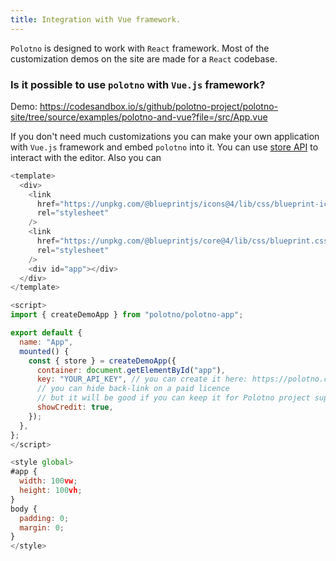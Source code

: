 ```yaml
---
title: Integration with Vue framework.
---
```


`Polotno` is designed to work with `React` framework. Most of the customization demos on the site are made for a `React` codebase.

### Is it possible to use `polotno` with `Vue.js` framework?

Demo: https://codesandbox.io/s/github/polotno-project/polotno-site/tree/source/examples/polotno-and-vue?file=/src/App.vue

If you don't need much customizations you can make your own application with `Vue.js` framework and embed `polotno` into it. You can use [store API](/docs/store-overview) to interact with the editor. Also you can

```js
<template>
  <div>
    <link
      href="https://unpkg.com/@blueprintjs/icons@4/lib/css/blueprint-icons.css"
      rel="stylesheet"
    />
    <link
      href="https://unpkg.com/@blueprintjs/core@4/lib/css/blueprint.css"
      rel="stylesheet"
    />
    <div id="app"></div>
  </div>
</template>

<script>
import { createDemoApp } from "polotno/polotno-app";

export default {
  name: "App",
  mounted() {
    const { store } = createDemoApp({
      container: document.getElementById("app"),
      key: "YOUR_API_KEY", // you can create it here: https://polotno.com/cabinet/
      // you can hide back-link on a paid licence
      // but it will be good if you can keep it for Polotno project support
      showCredit: true,
    });
  },
};
</script>

<style global>
#app {
  width: 100vw;
  height: 100vh;
}
body {
  padding: 0;
  margin: 0;
}
</style>
```

